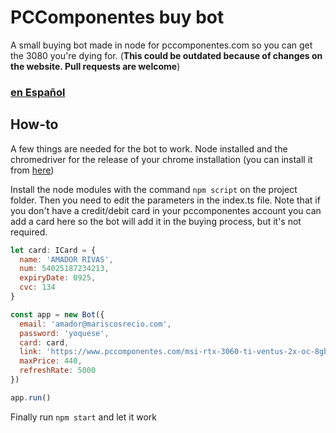 # PCComponentes buy bot

A small buying bot made in node for pccomponentes.com so you can get the 3080 you're dying for. (**This could be outdated because of changes on the website. Pull requests are welcome**)

### [en Español](https://github.com/elpatronaco/pccomponentes-buy-bot/blob/master/readme.es.md)

## How-to

A few things are needed for the bot to work. Node installed and the chromedriver for the release of your chrome installation (you can install it from [here](https://chromedriver.chromium.org/getting-started))

Install the node modules with the command `npm script` on the project folder. Then you need to edit the parameters in the index.ts file. Note that if you don't have a credit/debit card in your pccomponentes account you can add a card here so the bot will add it in the buying process, but it's not required.

```javascript
let card: ICard = {
  name: 'AMADOR RIVAS',
  num: 54025187234213,
  expiryDate: 0925,
  cvc: 134
}

const app = new Bot({
  email: 'amador@mariscosrecio.com',
  password: 'yoquese',
  card: card,
  link: 'https://www.pccomponentes.com/msi-rtx-3060-ti-ventus-2x-oc-8gb-gddr6',
  maxPrice: 440,
  refreshRate: 5000
})

app.run()
```

Finally run `npm start` and let it work
